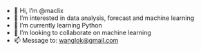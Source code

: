 - 👋 Hi, I’m @maclix
- 👀 I’m interested in data analysis, forecast and machine learning
- 🌱 I’m currently learning Python
- 💞️ I’m looking to collaborate on machine learning
- 📫 Message to: wanglok@gmail.com

<!---
maclix/maclix is a ✨ special ✨ repository because its `README.md` (this file) appears on your GitHub profile.
You can click the Preview link to take a look at your changes.
Thank you
--->
